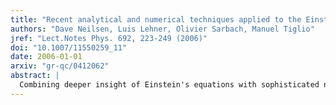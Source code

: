 ```yaml
---
title: "Recent analytical and numerical techniques applied to the Einstein equations"
authors: "Dave Neilsen, Luis Lehner, Olivier Sarbach, Manuel Tiglio"
jref: "Lect.Notes Phys. 692, 223-249 (2006)"
doi: "10.1007/11550259_11"
date: 2006-01-01
arxiv: "gr-qc/0412062"
abstract: |
  Combining deeper insight of Einstein's equations with sophisticated numerical techniques promises the ability to construct accurate numerical implementations of these equations. We illustrate this in two examples, the numerical evolution of "bubble" and single black hole spacetimes. The former is chosen to demonstrate how accurate numerical solutions can answer open questions and even reveal unexpected phenomena. The latter illustrates some of the difficulties encountered in three-dimensional black hole simulations, and presents some possible remedies.
---
```

